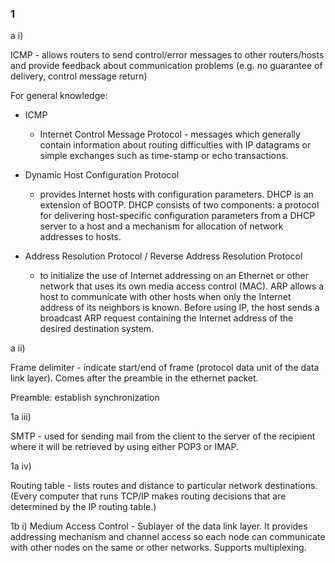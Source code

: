 ### 1

a i) 

ICMP - allows routers to send control/error messages to other routers/hosts and provide feedback about communication problems (e.g. no guarantee of delivery, control message return) 

For general knowledge:

- ICMP
  - Internet Control Message Protocol - messages which generally contain information about routing difficulties with IP datagrams or simple exchanges such as time-stamp or echo transactions.

- Dynamic Host Configuration Protocol 
  - provides Internet hosts with configuration parameters. DHCP is an extension of BOOTP. DHCP consists of two components: a protocol for delivering host-specific configuration parameters from a DHCP server to a host and a mechanism for allocation of network addresses to hosts. 

- Address Resolution Protocol / Reverse Address Resolution Protocol 
  - to initialize the use of Internet addressing on an Ethernet or other network that uses its own media access control (MAC). ARP allows a host to communicate with other hosts when only the Internet address of its neighbors is known. Before using IP, the host sends a broadcast ARP request containing the Internet address of the desired destination system. 

a ii)

Frame delimiter - indicate start/end of frame (protocol data unit of the data link layer). Comes after the preamble in the ethernet packet. 

Preamble: establish synchronization

1a iii)

SMTP - used for sending mail from the client to the server of the recipient where it will be retrieved by using either POP3 or IMAP.

1a iv)

Routing table - lists routes and distance to particular network destinations. (Every computer that runs TCP/IP makes routing decisions that are determined by the IP routing table.)

1b i) 
Medium Access Control - Sublayer of the data link layer. It provides addressing mechanism and channel access so each node can communicate with other nodes on the same or other networks. Supports multiplexing.
